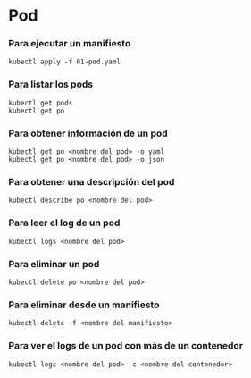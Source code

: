 # Pod

### Para ejecutar un manifiesto

```
kubectl apply -f 01-pod.yaml
```

### Para listar los pods

```
kubectl get pods
kubectl get po
```

### Para obtener información de un pod

```
kubectl get po <nombre del pod> -o yaml
kubectl get po <nombre del pod> -o json
```

### Para obtener una descripción del pod

```
kubectl describe po <nombre del pod>
```

### Para leer el log de un pod

```
kubectl logs <nombre del pod>
```

### Para eliminar un pod

```
kubectl delete po <nombre del pod>
```

### Para eliminar desde un manifiesto

```
kubectl delete -f <nombre del manifiesto>
```

### Para ver el logs de un pod con más de un contenedor

```
kubectl logs <nombre del pod> -c <nombre del contenedor>
```